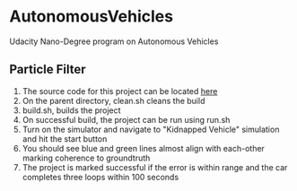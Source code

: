 # AutonomousVehicles
Udacity Nano-Degree program on Autonomous Vehicles

## Particle Filter
1. The source code for this project can be located [here](https://github.com/schandrachary/AutonomousVehicles/tree/particle_filter/CarND-Kidnapped-Vehicle-Project-master/src)
2. On the parent directory, clean.sh cleans the build
3. build.sh, builds the project
4. On successful build, the project can be run using run.sh
5. Turn on the simulator and navigate to "Kidnapped Vehicle" simulation and hit the start button
6. You should see blue and green lines almost align with each-other marking coherence to groundtruth
7. The project is marked successful if the error is within range and the car completes three loops within 100 seconds


